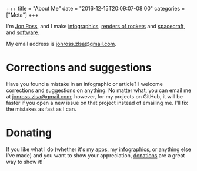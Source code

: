 +++
title = "About Me"
date = "2016-12-15T20:09:07-08:00"
categories = ["Meta"]
+++

I'm [Jon Ross](/contact/), and I make
[infographics](/infographic/),
[renders of rockets](/img/post/spacex/fh-launch.jpg) and
[spacecraft](/img/post/spacex/red-dragon-landing.jpg), and
[software](http://github.com/zlsa/).

My email address is [jonross.zlsa@gmail.com](mailto:jonross.zlsa@gmail.com).

<!--more-->

<!--
# Frequently Asked Questions

## How I make 3D Art

For my 3D art, I use [Blender](http://blender.org/) for the entire 3D
pipeline, from modeling to unwrapping, texturing, and animating;
[Inkscape](http://inkscape.org/) is used for sketching 2D textures. I
don't actually use Inkscape that often; I tend to model and then bake
my textures directly in a separate Blender model. This lets me use
Blender's tools (such as dupliverts and arrays) and, as a bonus,
produces high-quality normal maps.
-->

# Corrections and suggestions

Have you found a mistake in an infographic or article? I welcome
corrections and suggestions on anything. No matter what, you can email
me at [jonross.zlsa@gmail.com](mailto:jonross.zlsa@gmail.com);
however, for my projects on GitHub, it will be faster if you open a
new issue on that project instead of emailing me. I'll fix the
mistakes as fast as I can.

# Donating

If you like what I do (whether it's my [apps](/app/), my
[infographics](/infographic/), or anything else I've made) and you
want to show your appreciation, [donations](/donate/) are a great way to show
it!
